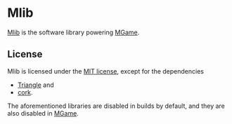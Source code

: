 # Mlib

[Mlib](https://github.com/gre-42/Mlib) is the software library powering [MGame](https://github.com/gre-42/MGame).

## License

Mlib is licensed under the [MIT license](LICENSE), except for the dependencies

- [Triangle](https://www.cs.cmu.edu/~quake/triangle.html) and
- [cork](https://github.com/gilbo/cork).

The aforementioned libraries are disabled in builds by default, and they are also disabled in [MGame](https://github.com/gre-42/MGame).
